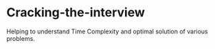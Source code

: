 # Cracking-the-interview
Helping to understand Time Complexity and optimal solution of various problems. 
